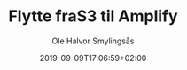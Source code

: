 ---
author: "Ole Halvor Smylingsås"
description: ""
resources: []
categories: []
tags: ["aws", "ci", "cd", "git", "s3", "amplify"]     
slug: ""
title: "Flytte fraS3 til Amplify"
date: 2019-09-09T17:06:59+02:00
draft: true
comments: false
---